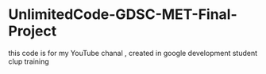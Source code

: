 # UnlimitedCode-GDSC-MET-Final-Project
this code is for my YouTube chanal , created in google development student clup training 
